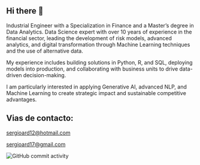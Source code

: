 ## Hi there 👋

Industrial Engineer with a Specialization in Finance and a Master’s degree in Data Analytics. Data Science expert with over 10 years of experience in the financial sector, leading the development of risk models, advanced analytics, and digital transformation through Machine Learning techniques and the use of alternative data.

My experience includes building solutions in Python, R, and SQL, deploying models into production, and collaborating with business units to drive data-driven decision-making.

I am particularly interested in applying Generative AI, advanced NLP, and Machine Learning to create strategic impact and sustainable competitive advantages.

## Vias de contacto:
sergioard12@hotmail.com

sergioard17@gmail.com


![GitHub commit activity](https://img.shields.io/github/commit-activity/m/SergioArdilaG/SergioArdilaG)

